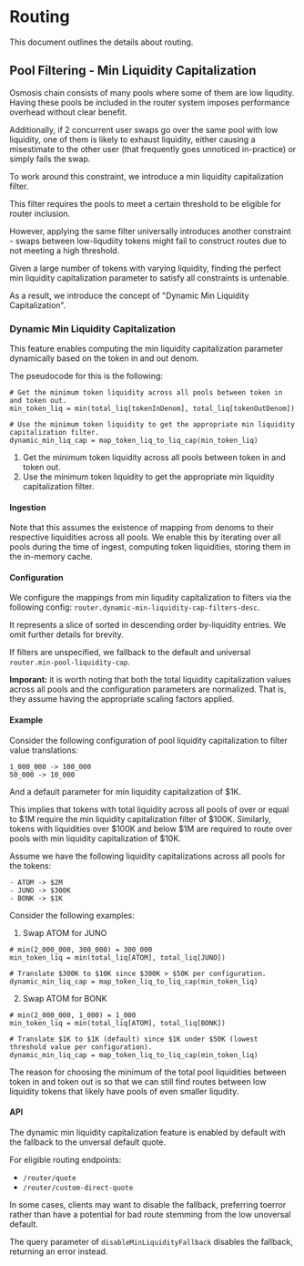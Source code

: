 # Routing

This document outlines the details about routing.

## Pool Filtering - Min Liquidity Capitalization

Osmosis chain consists of many pools where some of them are low liqudity.
Having these pools be included in the router system imposes performance overhead
without clear benefit.

Additionally, if 2 concurrent user swaps go over the same pool with low liquidity, one
of them is likely to exhaust liquidity, either causing a misestimate to the other user
(that frequently goes unnoticed in-practice) or simply fails the swap.

To work around this constraint, we introduce a min liquidity capitalization filter.

This filter requires the pools to meet a certain threshold to be eligible for router inclusion.

However, applying the same filter universally introduces another constraint - swaps between low-liqudiity 
tokens might fail to construct routes due to not meeting a high threshold.

Given a large number of tokens with varying liquidity, finding the perfect min liquidity capitalization
parameter to satisfy all constraints is untenable.

As a result, we introduce the concept of "Dynamic Min Liquidity Capitalization".

### Dynamic Min Liquidity Capitalization

This feature enables computing the min liquidity capitalization parameter dynamically based
on the token in and out denom.

The pseudocode for this is the following:
```
# Get the minimum token liquidity across all pools between token in and token out.
min_token_liq = min(total_liq[tokenInDenom], total_liq[tokenOutDenom])

# Use the minimum token liquidity to get the appropriate min liquidity capitalization filter.
dynamic_min_liq_cap = map_token_liq_to_liq_cap(min_token_liq)
```

1. Get the minimum token liquidity across all pools between token in and token out.
2. Use the minimum token liquidity to get the appropriate min liquidity capitalization filter.

#### Ingestion

Note that this assumes the existence of mapping from denoms to their respective liquidities
across all pools. We enable this by iterating over all pools during the time of ingest,
computing token liquidities, storing them in the in-memory cache.

#### Configuration

We configure the mappings from min liqudity capitalization to filters via the following config:
`router.dynamic-min-liquidity-cap-filters-desc`.

It represents a slice of sorted in descending order by-liquidity entries. We omit further details for brevity.

If filters are unspecified, we fallback to the default and universal `router.min-pool-liquidity-cap`.

**Imporant:** it is worth noting that both the total liquidity capitalization values across all pools
and the configuration parameters are normalized. That is, they assume having the appropriate scaling factors
applied.

#### Example

Consider the following configuration of pool liquidity capitalization to filter value translations:
```
1_000_000 -> 100_000
50_000 -> 10_000
```

And a default parameter for min liquidity capitalization of $1K.

This implies that tokens with total liquidity across all pools of over or equal to $1M require the min
liquidity capitalization filter of $100K. Similarly, tokens with liquidities over $100K and below $1M
are required to route over pools with min liquidity capitalization of $10K.

Assume we have the following liquidity capitalizations across all pools for the tokens:
```
- ATOM -> $2M
- JUNO -> $300K
- BONK -> $1K
```

Consider the following examples:

1. Swap ATOM for JUNO
```
# min(2_000_000, 300_000) = 300_000
min_token_liq = min(total_liq[ATOM], total_liq[JUNO])

# Translate $300K to $10K since $300K > $50K per configuration.
dynamic_min_liq_cap = map_token_liq_to_liq_cap(min_token_liq)
```

2. Swap ATOM for BONK
```
# min(2_000_000, 1_000) = 1_000
min_token_liq = min(total_liq[ATOM], total_liq[BONK])

# Translate $1K to $1K (default) since $1K under $50K (lowest threshold value per configuration).
dynamic_min_liq_cap = map_token_liq_to_liq_cap(min_token_liq)
```

The reason for choosing the minimum of the total pool liquidities between token in and token out is
so that we can still find routes between low liquidity tokens that likely have pools of even smaller liqudity.

#### API

The dynamic min liquidity capitalization feature is enabled by default with the fallback to the unversal
default quote.

For eligible routing endpoints:
- `/router/quote`
- `/router/custom-direct-quote`

In some cases, clients may want to disable the fallback, preferring toerror rather than have a potential
for bad route stemming from the low unoversal default.

The query parameter of `disableMinLiquidityFallback` disables the fallback, returning an error instead.
